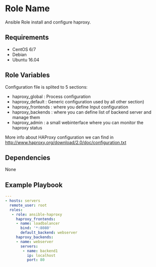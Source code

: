 Role Name
=========

Ansible Role install and configure haproxy.

Requirements
------------

 - CentOS 6/7
 - Debian 
 - Ubuntu 16.04

Role Variables
--------------

Configuration file is splited to 5 sections:

- haproxy_global : Process configuration
- haproxy_default : Generic configuration used by all other section)
- haproxy_frontends : where you define Input configuration
- haproxy_backends : where you can define list of backend server and manage them
- haproxy_admin : a small webinterface where you can monitor the haproxy status

More info about HAProxy configuration we can find in http://www.haproxy.org/download/2.0/doc/configuration.txt


Dependencies
------------

None

Example Playbook
----------------
```YAML
---
- hosts: servers
  remote_user: root
  roles:
   - role: ansible-haproxy
     haproxy_frontends:
     - name: loadbalancer
       bind: '*:8080'
       default_backend: webserver
     haproxy_backends:
     - name: webserver
       servers:
        - name: backend1
          ip: localhost
          port: 80
```
